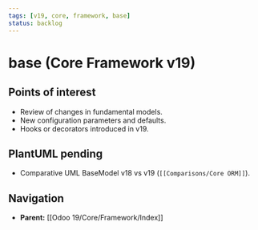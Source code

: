 ```yaml
---
tags: [v19, core, framework, base]
status: backlog
---
```

# base (Core Framework v19)

## Points of interest
- Review of changes in fundamental models.
- New configuration parameters and defaults.
- Hooks or decorators introduced in v19.

## PlantUML pending
- Comparative UML BaseModel v18 vs v19 (`[[Comparisons/Core ORM]]`).






## Navigation
- **Parent:** [[Odoo 19/Core/Framework/Index]]
